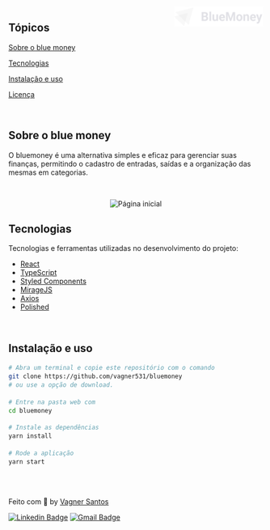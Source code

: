 
<img align="right" src="src/assets/Logo.svg" width="35%" alt="blue money">

## Tópicos 

[Sobre o blue money](#sobre-o-blue-money)

[Tecnologias](#tecnologias)

[Instalação e uso](#instalação-e-uso)

[Licença](#licença)

<br>

## Sobre o blue money

O bluemoney é uma alternativa simples e eficaz para gerenciar suas finanças, permitindo o cadastro de entradas, saídas e a organização das mesmas em categorias.

<br>

<p align="center">
   <img src="https://user-images.githubusercontent.com/36738524/194679135-d4e0a6ac-775b-4642-a395-e1caf4e7411d.png" alt="Página inicial">
</p>

## Tecnologias

Tecnologias e ferramentas utilizadas no desenvolvimento do projeto:

- [React](https://reactjs.org/)
- [TypeScript](https://www.typescriptlang.org/)
- [Styled Components](https://styled-components.com/)
- [MirageJS](https://miragejs.com/)
- [Axios](https://github.com/axios/axios)
- [Polished](https://polished.js.org/)

<br>

## Instalação e uso

```bash
# Abra um terminal e copie este repositório com o comando
git clone https://github.com/vagner531/bluemoney
# ou use a opção de download.

# Entre na pasta web com 
cd bluemoney

# Instale as dependências
yarn install

# Rode a aplicação
yarn start
```

<br>


<br>


Feito com :blue_heart: by [Vagner Santos](https://github.com/vagner531)

[![Linkedin Badge](https://img.shields.io/badge/-Vagner%20Santos-0d99ff?style=flat-square&logo=Linkedin&logoColor=white&link=https://www.linkedin.com/in/vagnersantosnascimento/)](https://www.linkedin.com/in/vagnersantosnascimento/) 
[![Gmail Badge](https://img.shields.io/badge/-vagnerndsantos@gmail.com-0d99ff?style=flat-square&logo=Gmail&logoColor=white&link=mailto:vganerndsantos@gmail.com)](mailto:vagnerndsantos@gmail.com)
